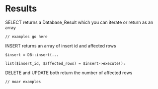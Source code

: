 # Results

SELECT returns a Database_Result which you can iterate or return as an array

	// examples go here

INSERT returns an array of insert id and affected rows
	
	$insert = DB::insert(...

	list($insert_id, $affected_rows) = $insert->execute();

DELETE and UPDATE both return the number of affected rows

	// moar examples